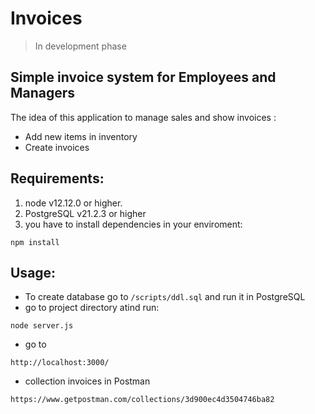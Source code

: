 # Invoices 
>In development phase
## Simple invoice system for Employees and Managers
The idea of this application to manage sales and show invoices :
- Add  new items in inventory
- Create invoices

## Requirements:
1. node v12.12.0 or higher.
2. PostgreSQL v21.2.3 or higher
3. you have to install dependencies in your enviroment:
```
npm install
```
## Usage:
- To create database go to ``/scripts/ddl.sql`` and run it in PostgreSQL 
- go to project directory atind run:
```
node server.js
```
- go to
```
http://localhost:3000/
```
- collection invoices in Postman 
```
https://www.getpostman.com/collections/3d900ec4d3504746ba82
```





